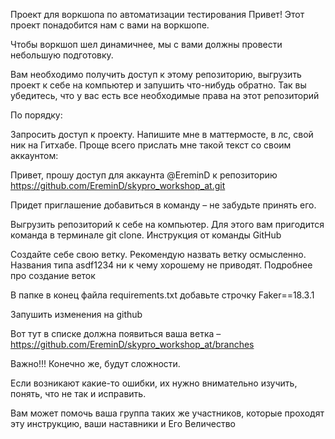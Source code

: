 Проект для воркшопа по автоматизации тестирования
Привет! Этот проект понадобится нам с вами на воркшопе.

Чтобы воркшоп шел динамичнее, мы с вами должны провести небольшую подготовку.

Вам необходимо получить доступ к этому репозиторию, выгрузить проект к себе на компьютер и запушить что-нибудь обратно. Так вы убедитесь, что у вас есть все необходимые права на этот репозиторий

По порядку:

Запросить доступ к проекту. Напишите мне в маттермосте, в лс, свой ник на Гитхабе. Проще всего прислать мне такой текст со своим аккаунтом:

Привет, прошу доступ для аккаунта @EreminD к репозиторию https://github.com/EreminD/skypro_workshop_at.git

Придет приглашение добавиться в команду – не забудьте принять его.

Выгрузить репозиторий к себе на компьютер. Для этого вам пригодится команда в терминале git clone. Инструкция от команды GitHub

Создайте себе свою ветку. Рекомендую назвать ветку осмысленно. Названия типа asdf1234 ни к чему хорошему не приводят. Подробнее про создание веток

В папке в конец файла requirements.txt добавьте строчку Faker==18.3.1

Запушить изменения на github

Вот тут в списке должна появиться ваша ветка – https://github.com/EreminD/skypro_workshop_at/branches

Важно!!!
Конечно же, будут сложности.

Если возникают какие-то ошибки, их нужно внимательно изучить, понять, что не так и исправить.

Вам может помочь ваша группа таких же участников, которые проходят эту инструкцию, ваши наставники и Его Величество
